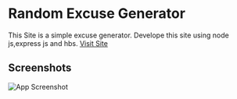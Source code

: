 
# Random Excuse Generator



This Site is a simple excuse generator. Develope this site using node js,express js and hbs.
[Visit Site](https://random-excuse-generator.herokuapp.com/)

## Screenshots

![App Screenshot](https://res.cloudinary.com/deejomzni/image/upload/v1654316337/excuse/Screenshot_11_n0gr7k.png)
